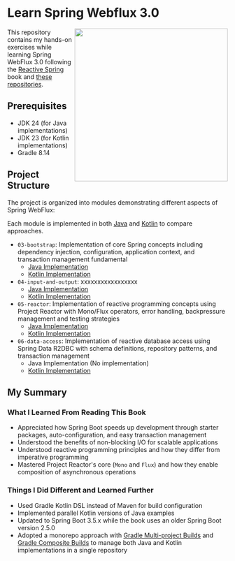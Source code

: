 # Learn Spring Webflux 3.0

<a href="https://leanpub.com/reactive-spring"><img src="https://d2sofvawe08yqg.cloudfront.net/reactive-spring/s_hero?1620596567" alt="" height="350px" align="right"></a>

This repository contains my hands-on exercises while learning Spring WebFlux 3.0 following the [Reactive Spring](https://leanpub.com/reactive-spring) book and [these repositories](https://github.com/Reactive-Spring-Book).

## Prerequisites

- JDK 24 (for Java implementations)
- JDK 23 (for Kotlin implementations)
- Gradle 8.14

## Project Structure

The project is organized into modules demonstrating different aspects of Spring WebFlux:

Each module is implemented in both [Java](./java) and [Kotlin](./kotlin) to compare approaches.

- `03-bootstrap`: Implementation of core Spring concepts including dependency injection, configuration, application context, and transaction management fundamental
   - [Java Implementation](./java/03-bootstrap)
   - [Kotlin Implementation](./kotlin/03-bootstrap)
- `04-input-and-output`: xxxxxxxxxxxxxxxxx
   - [Java Implementation](./java/04-input-and-output)
   - [Kotlin Implementation](https://github.com/fResult/Learn-Spring-Webflux-3.0/tree/04_input-and-output/kotlin/04-input-and-output)
- `05-reactor`: Implementation of reactive programming concepts using Project Reactor with Mono/Flux operators, error handling, backpressure management and testing strategies
   - [Java Implementation](./java/05-reactor)
   - [Kotlin Implementation](./kotlin/05-reactor)
- `06-data-access`: Implementation of reactive database access using Spring Data R2DBC with schema definitions, repository patterns, and transaction management
   - Java Implementation (No implementation)
   - [Kotlin Implementation](./kotlin/06-data-access)

## My Summary

### What I Learned From Reading This Book

- Appreciated how Spring Boot speeds up development through starter packages, auto-configuration, and easy transaction management
- Understood the benefits of non-blocking I/O for scalable applications
- Understood reactive programming principles and how they differ from imperative programming
- Mastered Project Reactor's core (`Mono` and `Flux`) and how they enable composition of asynchronous operations

### Things I Did Different and Learned Further

- Used Gradle Kotlin DSL instead of Maven for build configuration
- Implemented parallel Kotlin versions of Java examples
- Updated to Spring Boot 3.5.x while the book uses an older Spring Boot version 2.5.0
- Adopted a monorepo approach with [Gradle Multi-project Builds][gradle-multiproject] and [Gradle Composite Builds][gradle-composite-builds] to manage both Java and Kotlin implementations in a single repository

<!-- References -->
[gradle-multiproject]: https://docs.gradle.org/current/userguide/intro_multi_project_builds.html
[gradle-composite-builds]: https://docs.gradle.org/current/userguide/composite_builds.html
